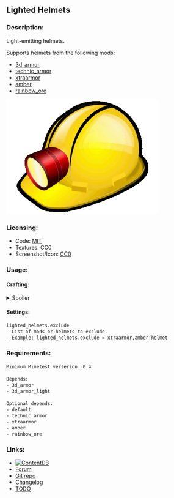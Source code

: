 ## Lighted Helmets

### Description:

Light-emitting helmets.

Supports helmets from the following mods:
- [3d_armor](https://content.minetest.net/packages/stu/3d_armor/)
- [technic_armor](https://github.com/stujones11/technic_armor)
- [xtraarmor](https://forum.minetest.net/viewtopic.php?t=16645)
- [amber](https://forum.minetest.net/viewtopic.php?t=18186)
- [rainbow_ore](https://forum.minetest.net/viewtopic.php?id=13519)

![icon](screenshot.png)

### Licensing:

- Code: [MIT](LICENSE.txt)
- Textures: CC0
- Screenshot/Icon: [CC0](https://openclipart.org/detail/201890)

### Usage:

#### Crafting:

<details><summary>Spoiler</summary>

```
╔══════════════════════╗
║    default:torch     ║
╠══════════════════════╣
║ default:mese_crystal ║
╠══════════════════════╣
║       helmet         ║
╚══════════════════════╝
```

</details>

#### Settings:

```
lighted_helmets.exclude
- List of mods or helmets to exclude.
- Example: lighted_helmets.exclude = xtraarmor,amber:helmet
```

### Requirements:

```
Minimum Minetest verserion: 0.4

Depends:
- 3d_armor
- 3d_armor_light

Optional depends:
- default
- technic_armor
- xtraarmor
- amber
- rainbow_ore
```

### Links:

- [![ContentDB](https://img.shields.io/static/v1?label=ContentDB&message=lighted_helmets&color=%23375a7f&logo=minetest)](https://content.minetest.net/packages/AntumDeluge/lighted_helmets/)
- [Forum](https://forum.minetest.net/viewtopic.php?t=27035)
- [Git repo](https://github.com/AntumMT/mod-lighted_helmets)
- [Changelog](changelog.txt)
- [TODO](TODO.txt)
